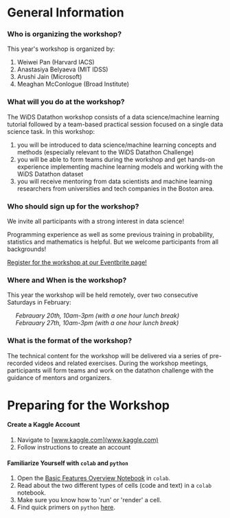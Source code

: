 # General Information

### Who is organizing the workshop?

This year's workshop is organized by:
1. Weiwei Pan (Harvard IACS)
2. Anastasiya Belyaeva (MIT IDSS)
3. Arushi Jain (Microsoft)
4. Meaghan McConlogue (Broad Institute)

### What will you do at the workshop?
The WiDS  Datathon workshop consists of a data science/machine learning tutorial followed by a team-based practical session focused on a single data science task. In this workshop:
1.  you will be introduced to data science/machine learning concepts and methods (especially relevant to the WiDS Datathon Challenge)
2.  you will be able to form teams during the workshop and get hands-on experience implementing machine learning models and working with the WiDS Datathon dataset 
3.  you will receive mentoring from data scientists and machine learning researchers from universities and tech companies in the Boston area.

### Who should sign up for the workshop?
We invite all participants with a strong interest in data science! 

Programming experience as well as some previous training in probability, statistics and mathematics is helpful. But we welcome participants from all backgrounds!

[Register for the workshop at our Eventbrite page!](https://www.eventbrite.com/e/wids-2021-cambridge-datathon-workshop-registration-138517049223?utm-medium=discovery&utm-campaign=social&utm-content=attendeeshare&aff=escb&utm-source=cp&utm-term=listing)

### Where and When is the workshop?

This year the workshop will be held remotely, over two consecutive Saturdays in February:

&nbsp;&nbsp;&nbsp;&nbsp; *Febrauary 20th, 10am-3pm (with a one hour lunch break)*<br>
&nbsp;&nbsp;&nbsp;&nbsp; *Febrauary 27th, 10am-3pm (with a one hour lunch break)*

### What is the format of the workshop?
The technical content for the workshop will be delivered via a series of pre-recorded videos and related exercises. During the workshop meetings, participants will form teams and work on the datathon challenge with the guidance of mentors and organizers.


# Preparing for the Workshop

#### Create a Kaggle Account
1. Navigate to [www.kaggle.com](www.kaggle.com)
2. Follow instructions to create an account

#### Familiarize Yourself with `colab` and `python`
1. Open the [Basic Features Overview Notebook](https://colab.research.google.com/notebooks/basic_features_overview.ipynb) in `colab`.
2. Read about the two different types of cells (code and text) in a `colab` notebook.
3. Make sure you know how to 'run' or 'render' a cell.
4. Find quick primers on `python` [here](https://ehmatthes.github.io/pcc/cheatsheets/README.html).

